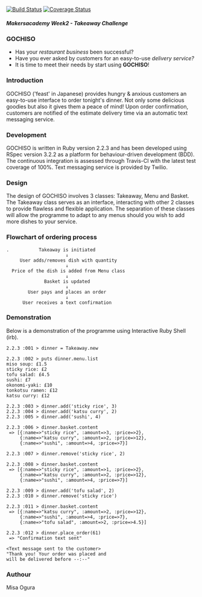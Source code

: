 [![Build Status](https://travis-ci.org/MisaOgura/airport_challenge.svg?branch=master)](https://travis-ci.org/MisaOgura/airport_challenge) [![Coverage Status](https://coveralls.io/repos/github/makersacademy/takeaway-challenge/badge.svg?branch=mohamedIssaq)](https://coveralls.io/github/makersacademy/takeaway-challenge?branch=mohamedIssaq)

##### Makersacademy Week2 - Takeaway Challenge

### GOCHISO
* Has your *restaurant business* been successful?
* Have you ever asked by customers for an easy-to-use *delivery service?*
* It is time to meet their needs by start using **GOCHISO**!

### Introduction
GOCHISO ('feast' in Japanese) provides hungry & anxious customers an easy-to-use interface to order tonight's dinner. Not only some delicious goodies but also it gives them a peace of mind! Upon order confirmation, customers are notified of the estimate delivery time via an automatic text messaging service.

### Development
GOCHISO is written in Ruby version 2.2.3 and has been developed using RSpec version 3.2.2 as a platform for behaviour-driven development (BDD). The continuous integration is assessed through Travis-CI with the latest test coverage of 100%. Text messaging service is provided by Twilio.

### Design
The design of GOCHISO involves 3 classes: Takeaway, Menu and Basket. The Takeaway class serves as an interface, interacting with other 2 classes to provide flawless and flexible application. The separation of these classes will allow the programme to adapt to any menus should you wish to add more dishes to your service.

### Flowchart of ordering process


```
.           Takeaway is initiated
                      ↓
     User adds/removes dish with quantity
                      ↓
  Price of the dish is added from Menu class
                      ↓
              Basket is updated
                      ↓
        User pays and places an order
                      ↓
      User receives a text confirmation

```

### Demonstration
Below is a demonstration of the programme using Interactive Ruby Shell (irb).

```
2.2.3 :001 > dinner = Takeaway.new

2.2.3 :002 > puts dinner.menu.list
miso soup: £1.5
sticky rice: £2
tofu salad: £4.5
sushi: £7
okonomi-yaki: £10
tonkotsu ramen: £12
katsu curry: £12

2.2.3 :003 > dinner.add('sticky rice', 3)
2.2.3 :004 > dinner.add('katsu curry', 2)
2.2.3 :005 > dinner.add('sushi', 4)

2.2.3 :006 > dinner.basket.content
 => [{:name=>"sticky rice", :amount=>3, :price=>2},
     {:name=>"katsu curry", :amount=>2, :price=>12},
     {:name=>"sushi", :amount=>4, :price=>7}]

2.2.3 :007 > dinner.remove('sticky rice', 2)

2.2.3 :008 > dinner.basket.content
 => [{:name=>"sticky rice", :amount=>1, :price=>2},
     {:name=>"katsu curry", :amount=>2, :price=>12},
     {:name=>"sushi", :amount=>4, :price=>7}]

2.2.3 :009 > dinner.add('tofu salad', 2)
2.2.3 :010 > dinner.remove('sticky rice')

2.2.3 :011 > dinner.basket.content
 => [{:name=>"katsu curry", :amount=>2, :price=>12},
     {:name=>"sushi", :amount=>4, :price=>7},
     {:name=>"tofu salad", :amount=>2, :price=>4.5}]

2.2.3 :012 > dinner.place_order(61)
 => "Confirmation text sent"

<Text message sent to the customer>
"Thank you! Your order was placed and
will be delivered before --:--"
```

### Authour
Misa Ogura
